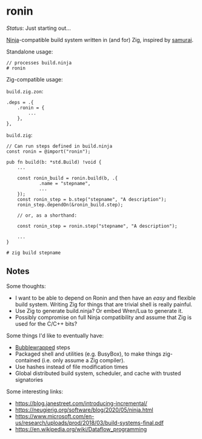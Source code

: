 # ronin

*Status*: Just starting out...

[Ninja][ninja]-compatible build system written in (and for) Zig, inspired by
[samurai][samurai].

Standalone usage:

```
// processes build.ninja
# ronin
```

Zig-compatible usage:

`build.zig.zon`:

```
.deps = .{
    .ronin = {
        ...
    },
},
```

`build.zig`:

```
// Can run steps defined in build.ninja
const ronin = @import("ronin");

pub fn build(b: *std.Build) !void {
    ...

    const ronin_build = ronin.build(b, .{
            .name = "stepname",
            ...
    });
    const ronin_step = b.step("stepname", "A description");
    ronin_step.dependOn(&ronin_build.step);

    // or, as a shorthand:

    const ronin_step = ronin.step("stepname", "A description");

    ...
}
```

```
# zig build stepname
```

## Notes

Some thoughts:
* I want to be able to depend on Ronin and then have an *easy* and flexible
  build system. Writing Zig for things that are trivial shell is really painful.
* Use Zig to generate build.ninja? Or embed Wren/Lua to generate it.
* Possibly compromise on full Ninja compatibility and assume that Zig is used
  for the C/C++ bits?

Some things I'd like to eventually have:
* [Bubblewrapped][bwrap] steps
* Packaged shell and utilities (e.g. BusyBox), to make things zig-contained
  (i.e. only assume a Zig compiler).
* Use hashes instead of file modification times
* Global distributed build system, scheduler, and cache with trusted signatories

Some interesting links:
* https://blog.janestreet.com/introducing-incremental/
* https://neugierig.org/software/blog/2020/05/ninja.html
* https://www.microsoft.com/en-us/research/uploads/prod/2018/03/build-systems-final.pdf
* https://en.wikipedia.org/wiki/Dataflow_programming

[ninja]: https://github.com/ninja-build/ninja
[samurai]: https://github.com/michaelforney/samurai
[bwrap]: https://github.com/containers/bubblewrap

